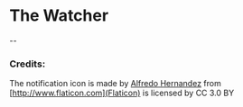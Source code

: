 # The Watcher

-- 
### Credits:
The notification icon is made by [Alfredo Hernandez](http://www.flaticon.com/authors/alfredo-hernandez) from [http://www.flaticon.com](Flaticon)  is licensed by CC 3.0 BY</div>